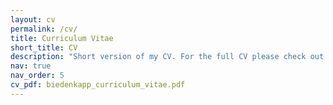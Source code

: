 ```yaml
---
layout: cv
permalink: /cv/
title: Curriculum Vitae
short_title: CV
description: "Short version of my CV. For the full CV please check out the PDF linked on the right.<BR><b>Note: This part of my webpage is only infrequently updated. Last updated: 19.03.2025</b>"
nav: true
nav_order: 5
cv_pdf: biedenkapp_curriculum_vitae.pdf
---
```

